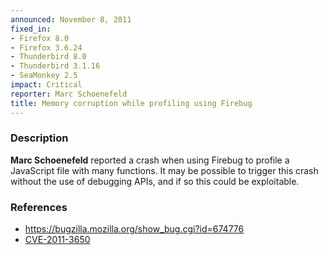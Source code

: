 ```yaml
---
announced: November 8, 2011
fixed_in:
- Firefox 8.0
- Firefox 3.6.24
- Thunderbird 8.0
- Thunderbird 3.1.16
- SeaMonkey 2.5
impact: Critical
reporter: Marc Schoenefeld
title: Memory corruption while profiling using Firebug
---
```


<h3>Description</h3>

<p><strong>Marc Schoenefeld</strong> reported a crash when using Firebug
to profile a JavaScript file with many functions. It may be possible
to trigger this crash without the use of debugging APIs, and if so
this could be exploitable.</p>

<h3>References</h3>

<ul>
  <li><a href="https://bugzilla.mozilla.org/show_bug.cgi?id=674776">
  https://bugzilla.mozilla.org/show_bug.cgi?id=674776</a></li>
  <li><a href="http://cve.mitre.org/cgi-bin/cvename.cgi?name=CVE-2011-3650" class="ex-ref">CVE-2011-3650</a></li>
</ul>




